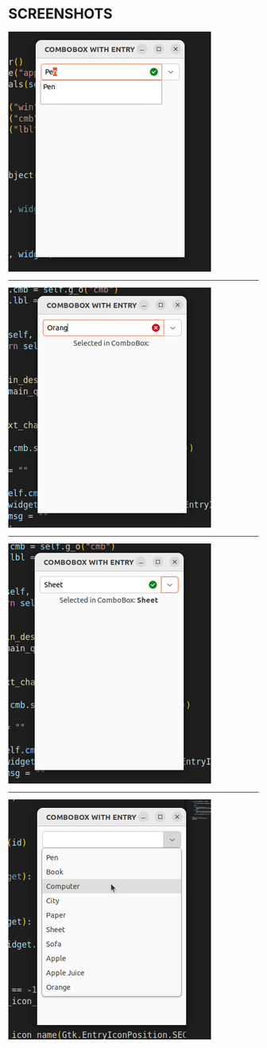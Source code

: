 # SCREENSHOTS

![Screenshot](screenshot.png)

---

![Screenshot](screenshot2.png)

---

![Screenshot](screenshot3.png)

---

![Screenshot](screenshot4.png)
